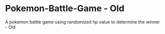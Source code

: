 # Pokemon-Battle-Game - Old
A pokemon battle game using randomized hp value to determine the winner - Old
